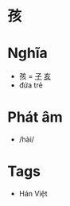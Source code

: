# 孩

# Nghĩa
* 孩 = [子](子.md) [亥](亥.md)
* đứa trẻ

# Phát âm
* /hài/

# Tags
* Hán Việt

<script>window.HANZI_FIELD='孩';</script>
